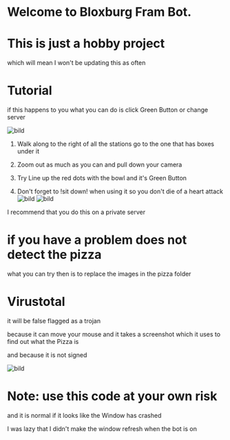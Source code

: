 # Welcome to Bloxburg Fram Bot.
# This is just a hobby project
which will mean I won't be updating this as often

# Tutorial

if this happens to you what you can do is click Green Button or change server

![bild](https://github.com/DisguisedOwI/Pizza-Bakery-Fram-Bot/assets/92737576/2f0c7c75-668a-4821-98f8-84c52d9da324)

1. Walk along to the right of all the stations go to the one that has boxes under it

2. Zoom out as much as you can and pull down your camera

3. Try Line up the red dots with the bowl and it's Green Button

4. Don't forget to !sit down! when using it so you don't die of a heart attack
![bild](https://github.com/DisguisedOwI/Pizza-Bakery-Fram-Bot/assets/92737576/ad4b1b64-b4cb-48be-89bd-b8df20880d63)
![bild](https://github.com/DisguisedOwI/Pizza-Bakery-Fram-Bot/assets/92737576/9dd45588-2321-41ba-b721-38a333586a25)

I recommend that you do this on a private server

# if you have a problem does not detect the pizza
what you can try then is to replace the images in the pizza folder

# Virustotal
it will be false flagged as a trojan

because it can move your mouse and it takes a screenshot which it uses to find out what the Pizza is

and because it is not signed

![bild](https://github.com/DisguisedOwI/Pizza-Bakery-Fram-Bot/assets/92737576/309a11b7-5852-479b-b98f-fb4bf0a9cbf5)


# Note: use this code at your own risk
and it is normal if it looks like the Window has crashed

I was lazy that I didn't make the window refresh when the bot is on
